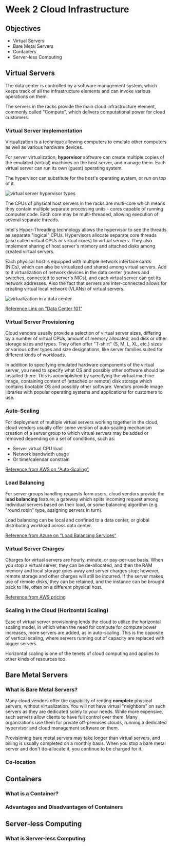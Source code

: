 # Week 2 Cloud Infrastructure

## Objectives

- Virtual Servers
- Bare Metal Servers
- Containers
- Server-less Computing

## Virtual Servers

The data center is controlled by a software management system, which keeps track of all the infrastructure elements and can invoke various operations on them.

The servers in the racks provide the main cloud infrastructure element, commonly called "Compute", which delivers computational power for cloud customers.

### Virtual Server Implementation

Virtualization is a technique allowing computers to emulate other computers as well as various hardware devices.

For server virtualization, __hypervisor__ software can create multiple copies of the emulated (virtual) machines on the host server, and manage them. Each virtual server can run its own (guest) operating system.

The hypervisor can substitute for the host's operating system, or run on top of it.

![virtual server hypervisor types](https://github.com/yasenstar/cloud_computing/blob/master/img/virtual_server_hypervisor.png)

The CPUs of physical host servers in the racks are multi-core which means they contain multiple separate processing units - cores capable of running computer code. Each core may be multi-threaded, allowing execution of several separate threads.

Intel's Hyper-Threading technology allows the hypervisor to see the threads as separate "logical" CPUs. Hypervisors allocate separate core threads (also called virtual CPUs or virtual cores) to virtual servers. They also implement sharing of host server's memory and attached disks among created virtual servers.

Each physical host is equipped with multiple network interface cards (NICs), which can also be virtualized and shared among virtual servers. Add to it virtualization of network devices in the data center (routers and switches, connected to server's NICs), and each virtual server can get its network addresses. Also the fact that servers are inter-connected allows for creating virtual local network (VLANs) of virtual servers.

![virtualization in a data center](https://github.com/yasenstar/cloud_computing/blob/master/img/virtualization.png)

[Reference Link on "Data Center 101"](http://www.definethecloud.net/category/concepts/data-center-101)

### Virtual Server Provisioning

Cloud vendors usually provide a selection of virtual server sizes, differing by a number of virtual CPUs, amount of memory allocated, and disk or other storage sizes and types. They often offer "T-shirt" (S, M, L, XL, etc.) sizes or various other types and size designations, like server families suited for different kinds of workloads.

In addition to specifying emulated hardware components of the virtual server, you need to specify what OS and possibly other software should be installed there. This is accomplished by specifying the virtual machine image, containing content of (attached or remote) disk storage which contains bootable OS and possibly other software. Vendors provide image libraries with popular operating systems and applications for customers to use.

### Auto-Scaling

For deployment of multiple virtual servers working together in the cloud, cloud vendors usually offer some version of auto-scaling mechanism creation of a server group to which virtual servers may be added or removed depending on a set of conditions, such as:

- Server virtual CPU load
- Network bandwidth usage
- Or time/calendar constrain

[Reference from AWS on "Auto-Scaling"](https://aws.amazon.com/autoscaling)

### Load Balancing

For server groups handling requests form users, cloud vendors provide the __load balancing__ feature; a gateway which splits incoming request among individual servers based on their load, or some balancing algorithm (e.g. "round robin" type, assigning servers in turn). 

Load balancing can be local and confined to a data center, or global distributing workload across data center.

[Reference from Azure on "Load Balancing Services"](https://azure.microsoft.com/en-us/blog/microsoft-azure-load-balancing-services/)

### Virtual Server Charges

Charges for virtual servers are hourly, minute, or pay-per-use basis. When you stop a virtual server, they can be de-allocated, and then the RAM memory and local storage goes away and server charges stop; however, remote storage and other charges will still be incurred. If the server makes use of remote disks, they can be retained, and the instance can be brought back to life, often on a different physical host.

[Reference from AWS pricing](https://aws.amazon.com/pricing/)

### Scaling in the Cloud (Horizontal Scaling)

Ease of virtual server provisioning lends the cloud to utilize the horizontal scaling model, in which when the need for compute for compute power increases, more servers are added, as in auto-scaling. This is the opposite of vertical scaling, where servers running out of capacity are replaced with bigger servers.

Horizontal scaling is one of the tenets of cloud computing and applies to other kinds of resources too.

## Bare Metal Servers

### What is Bare Metal Servers?

Many cloud vendors offer the capability of renting __complete__ physical servers, without virtualization. You will not have virtual "neighbors" on such servers as they are dedicated solely to your needs. While more expensive, such servers allow clients to have full control over them. Many organizations use them for private off-premises clouds, running a dedicated hypervisor and cloud management software on them.

Provisioning bare metal servers may take longer than virtual servers, and billing is usually completed on a monthly basis. When you stop a bare metal server and don't de-allocate it, you continue to be charged for it.

### Co-location



##  Containers

### What is a Container?

### Advantages and Disadvantages of Containers

##  Server-less Computing

### What is Server-less Computing